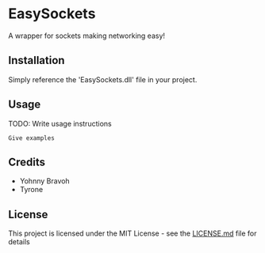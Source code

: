 # EasySockets
A wrapper for sockets making networking easy!

## Installation
Simply reference the 'EasySockets.dll' file in your project.

## Usage
TODO: Write usage instructions
```
Give examples
```

## Credits
- Yohnny Bravoh
- Tyrone

## License
This project is licensed under the MIT License - see the [LICENSE.md](LICENSE.md) file for details

